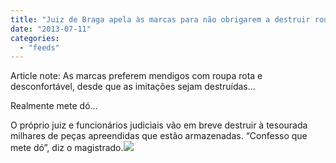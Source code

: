 ```yaml
---
title: "Juiz de Braga apela às marcas para não obrigarem a destruir roupa ou calçado contrafeito"
date: "2013-07-11"
categories: 
  - "feeds"
---
```


Article note: As marcas preferem mendigos com roupa rota e desconfortável, desde que as imitações sejam destruídas...

Realmente mete dó...

O próprio juiz e funcionários judiciais vão em breve destruir à tesourada milhares de peças apreendidas que estão armazenadas. “Confesso que mete dó”, diz o magistrado.![](http://feeds.feedburner.com/~r/PublicoRSS/~4/Cn2ILAHz12k)
